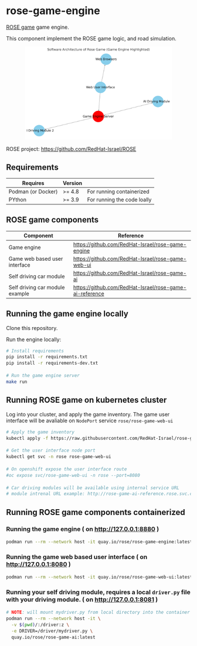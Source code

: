 # rose-game-engine
[ROSE game](https://github.com/RedHat-Israel/ROSE) game engine.

This component implement the ROSE game logic, and road simulation.

<p align="center">
  <img src="engine.png" alt="rose game components diagram" width="400"/>
</p>

ROSE project: https://github.com/RedHat-Israel/ROSE

## Requirements

 Requires | Version | |
----------|---------| ---- |
 Podman (or Docker) | >= 4.8 | For running containerized |
 PYthon   | >= 3.9  | For running the code loally |

## ROSE game components

Component | Reference |
----------|-----------|
Game engine | https://github.com/RedHat-Israel/rose-game-engine |
Game web based user interface | https://github.com/RedHat-Israel/rose-game-web-ui |
Self driving car module | https://github.com/RedHat-Israel/rose-game-ai |
Self driving car module example | https://github.com/RedHat-Israel/rose-game-ai-reference |

## Running the game engine locally

Clone this repository.

Run the engine locally:

```bash
# Install requirements
pip install -r requirements.txt
pip install -r requirements-dev.txt

# Run the game engine server
make run
```

## Running ROSE game on kubernetes cluster

Log into your cluster, and apply the game inventory.
The game user interface will be avaliable on `NodePort` service `rose/rose-game-web-ui`


```bash
# Apply the game inventory
kubectl apply -f https://raw.githubusercontent.com/RedHat-Israel/rose-game-engine/main/rose-game.yaml

# Get the user interface node port
kubectl get svc -n rose rose-game-web-ui

# On openshift expose the user interface route
#oc expose svc/rose-game-web-ui -n rose --port=8080

# Car driving modules will be available using internal service URL
# module intrenal URL example: http://rose-game-ai-reference.rose.svc.cluster.local:8081
```

## Running ROSE game components containerized

### Running the game engine ( on http://127.0.0.1:8880 )

``` bash
podman run --rm --network host -it quay.io/rose/rose-game-engine:latest
```

### Running the game web based user interface ( on http://127.0.0.1:8080 )

``` bash
podman run --rm --network host -it quay.io/rose/rose-game-web-ui:latest
```

### Running your self driving module, requires a local `driver.py` file with your driving module. ( on http://127.0.0.1:8081 )

``` bash
# NOTE: will mount mydriver.py from local directory into the container file system
podman run --rm --network host -it \
  -v $(pwd)/:/driver:z \
  -e DRIVER=/driver/mydriver.py \
  quay.io/rose/rose-game-ai:latest
```
